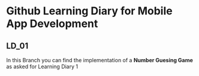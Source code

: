 # Github Learning Diary for Mobile App Development
## LD_01
In this Branch you can find the implementation of a **Number Guesing Game** as asked for Learning Diary 1 
